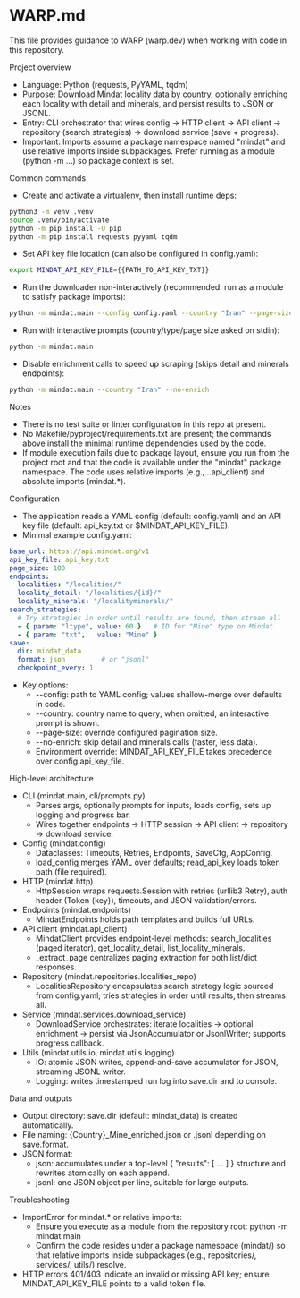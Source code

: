 # WARP.md

This file provides guidance to WARP (warp.dev) when working with code in this repository.

Project overview
- Language: Python (requests, PyYAML, tqdm)
- Purpose: Download Mindat locality data by country, optionally enriching each locality with detail and minerals, and persist results to JSON or JSONL.
- Entry: CLI orchestrator that wires config → HTTP client → API client → repository (search strategies) → download service (save + progress).
- Important: Imports assume a package namespace named "mindat" and use relative imports inside subpackages. Prefer running as a module (python -m ...) so package context is set.

Common commands
- Create and activate a virtualenv, then install runtime deps:
```bash path=null start=null
python3 -m venv .venv
source .venv/bin/activate
python -m pip install -U pip
python -m pip install requests pyyaml tqdm
```
- Set API key file location (can also be configured in config.yaml):
```bash path=null start=null
export MINDAT_API_KEY_FILE={{PATH_TO_API_KEY_TXT}}
```
- Run the downloader non-interactively (recommended: run as a module to satisfy package imports):
```bash path=null start=null
python -m mindat.main --config config.yaml --country "Iran" --page-size 200
```
- Run with interactive prompts (country/type/page size asked on stdin):
```bash path=null start=null
python -m mindat.main
```
- Disable enrichment calls to speed up scraping (skips detail and minerals endpoints):
```bash path=null start=null
python -m mindat.main --country "Iran" --no-enrich
```
Notes
- There is no test suite or linter configuration in this repo at present.
- No Makefile/pyproject/requirements.txt are present; the commands above install the minimal runtime dependencies used by the code.
- If module execution fails due to package layout, ensure you run from the project root and that the code is available under the "mindat" package namespace. The code uses relative imports (e.g., ..api_client) and absolute imports (mindat.*).

Configuration
- The application reads a YAML config (default: config.yaml) and an API key file (default: api_key.txt or $MINDAT_API_KEY_FILE).
- Minimal example config.yaml:
```yaml path=null start=null
base_url: https://api.mindat.org/v1
api_key_file: api_key.txt
page_size: 100
endpoints:
  localities: "/localities/"
  locality_detail: "/localities/{id}/"
  locality_minerals: "/localityminerals/"
search_strategies:
  # Try strategies in order until results are found, then stream all
  - { param: "ltype", value: 60 }   # ID for "Mine" type on Mindat
  - { param: "txt",   value: "Mine" }
save:
  dir: mindat_data
  format: json         # or "jsonl"
  checkpoint_every: 1
```
- Key options:
  - --config: path to YAML config; values shallow-merge over defaults in code.
  - --country: country name to query; when omitted, an interactive prompt is shown.
  - --page-size: override configured pagination size.
  - --no-enrich: skip detail and minerals calls (faster, less data).
  - Environment override: MINDAT_API_KEY_FILE takes precedence over config.api_key_file.

High-level architecture
- CLI (mindat.main, cli/prompts.py)
  - Parses args, optionally prompts for inputs, loads config, sets up logging and progress bar.
  - Wires together endpoints → HTTP session → API client → repository → download service.
- Config (mindat.config)
  - Dataclasses: Timeouts, Retries, Endpoints, SaveCfg, AppConfig.
  - load_config merges YAML over defaults; read_api_key loads token path (file required).
- HTTP (mindat.http)
  - HttpSession wraps requests.Session with retries (urllib3 Retry), auth header (Token {key}), timeouts, and JSON validation/errors.
- Endpoints (mindat.endpoints)
  - MindatEndpoints holds path templates and builds full URLs.
- API client (mindat.api_client)
  - MindatClient provides endpoint-level methods: search_localities (paged iterator), get_locality_detail, list_locality_minerals.
  - _extract_page centralizes paging extraction for both list/dict responses.
- Repository (mindat.repositories.localities_repo)
  - LocalitiesRepository encapsulates search strategy logic sourced from config.yaml; tries strategies in order until results, then streams all.
- Service (mindat.services.download_service)
  - DownloadService orchestrates: iterate localities → optional enrichment → persist via JsonAccumulator or JsonlWriter; supports progress callback.
- Utils (mindat.utils.io, mindat.utils.logging)
  - IO: atomic JSON writes, append-and-save accumulator for JSON, streaming JSONL writer.
  - Logging: writes timestamped run log into save.dir and to console.

Data and outputs
- Output directory: save.dir (default: mindat_data) is created automatically.
- File naming: {Country}_Mine_enriched.json or .jsonl depending on save.format.
- JSON format:
  - json: accumulates under a top-level { "results": [ ... ] } structure and rewrites atomically on each append.
  - jsonl: one JSON object per line, suitable for large outputs.

Troubleshooting
- ImportError for mindat.* or relative imports:
  - Ensure you execute as a module from the repository root: python -m mindat.main
  - Confirm the code resides under a package namespace (mindat/) so that relative imports inside subpackages (e.g., repositories/, services/, utils/) resolve.
- HTTP errors 401/403 indicate an invalid or missing API key; ensure MINDAT_API_KEY_FILE points to a valid token file.


